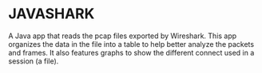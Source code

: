 # JAVASHARK

A Java app that reads the pcap files exported by Wireshark. This app organizes the data in the file into a table to help better analyze the packets and frames. It also features graphs to show the different connect used in a session (a file).
